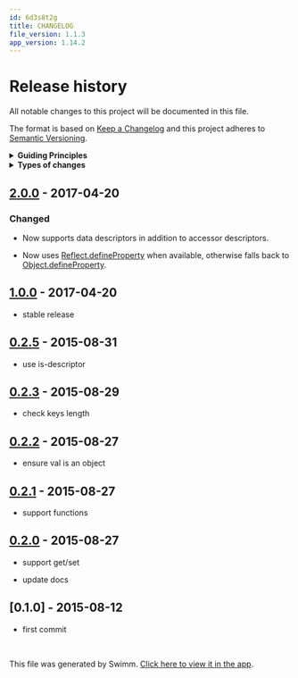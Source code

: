 ```yaml
---
id: 6d3s8t2g
title: CHANGELOG
file_version: 1.1.3
app_version: 1.14.2
---
```


# Release history

All notable changes to this project will be documented in this file.

The format is based on [Keep a Changelog](http://keepachangelog.com/en/1.0.0/) and this project adheres to [Semantic Versioning](http://semver.org/spec/v2.0.0.html).

<details> <summary><strong>Guiding Principles</strong></summary>

*   Changelogs are for humans, not machines.

*   There should be an entry for every single version.

*   The same types of changes should be grouped.

*   Versions and sections should be linkable.

*   The latest version comes first.

*   The release date of each versions is displayed.

*   Mention whether you follow Semantic Versioning.

</details> <details> <summary><strong>Types of changes</strong></summary>

Changelog entries are classified using the following labels _(from_ [_keep-a-changelog_](http://keepachangelog.com/)):

*   `Added` for new features.

*   `Changed` for changes in existing functionality.

*   `Deprecated` for soon-to-be removed features.

*   `Removed` for now removed features.

*   `Fixed` for any bug fixes.

*   `Security` in case of vulnerabilities.

</details>

## [2.0.0](https://github.com/jonschlinkert/define-property/compare/1.0.0...2.0.0) - 2017-04-20

### Changed

*   Now supports data descriptors in addition to accessor descriptors.

*   Now uses [Reflect.defineProperty](https://developer.mozilla.org/en-US/docs/Web/JavaScript/Reference/Global_Objects/Reflect/defineProperty) when available, otherwise falls back to [Object.defineProperty](https://developer.mozilla.org/en-US/docs/Web/JavaScript/Reference/Global_Objects/Object/defineProperty).

## [1.0.0](https://github.com/jonschlinkert/define-property/compare/0.2.5...1.0.0) - 2017-04-20

*   stable release

## [0.2.5](https://github.com/jonschlinkert/define-property/compare/0.2.3...0.2.5) - 2015-08-31

*   use is-descriptor

## [0.2.3](https://github.com/jonschlinkert/define-property/compare/0.2.2...0.2.3) - 2015-08-29

*   check keys length

## [0.2.2](https://github.com/jonschlinkert/define-property/compare/0.2.1...0.2.2) - 2015-08-27

*   ensure val is an object

## [0.2.1](https://github.com/jonschlinkert/define-property/compare/0.2.0...0.2.1) - 2015-08-27

*   support functions

## [0.2.0](https://github.com/jonschlinkert/define-property/compare/0.1.3...0.2.0) - 2015-08-27

*   support get/set

*   update docs

## \[0.1.0\] - 2015-08-12

*   first commit

<br/>

This file was generated by Swimm. [Click here to view it in the app](https://app.swimm.io/repos/Z2l0aHViJTNBJTNBYmxvZyUzQSUzQXdlbmZlbmd3YW5n/docs/6d3s8t2g).
